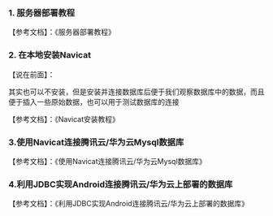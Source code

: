 ### 1. 服务器部署教程

【参考文档】：《服务器部署教程》



### 2. 在本地安装Navicat

【说在前面】：

其实也可以不安装，但是安装并连接数据库后便于我们观察数据库中的数据，而且便于插入一些原始数据，也可以用于测试数据库的连接

【参考文档】：《Navicat安装教程》



### 3.使用Navicat连接腾讯云/华为云Mysql数据库

【参考文档】：《使用Navicat连接腾讯云/华为云Mysql数据库》



### 4.利用JDBC实现Android连接腾讯云/华为云上部署的数据库

【参考文档】：《利用JDBC实现Android连接腾讯云/华为云上部署的数据库》

